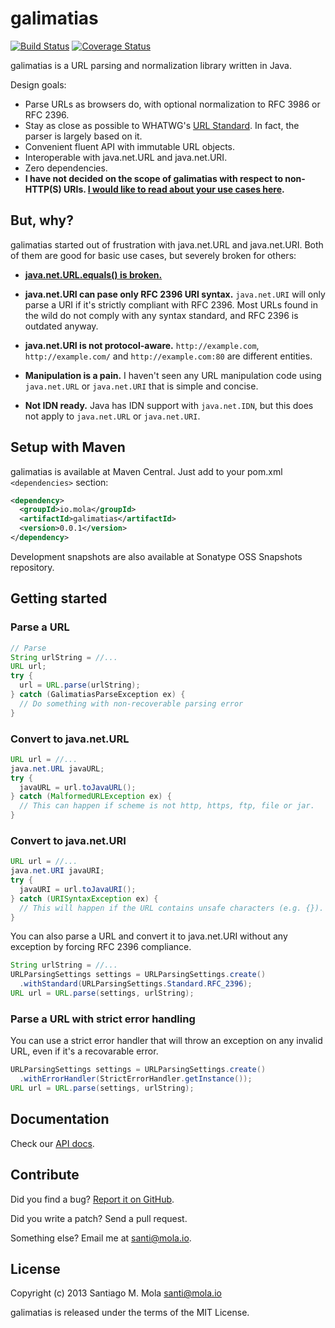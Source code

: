 galimatias
==========

[![Build Status](https://travis-ci.org/smola/galimatias.png?branch=master)](https://travis-ci.org/smola/galimatias)
[![Coverage Status](https://coveralls.io/repos/smola/galimatias/badge.png?branch=master)](https://coveralls.io/r/smola/galimatias?branch=master)

galimatias is a URL parsing and normalization library written in Java.

Design goals:

- Parse URLs as browsers do, with optional normalization to RFC 3986 or RFC 2396.
- Stay as close as possible to WHATWG's [URL Standard](http://url.spec.whatwg.org/). In fact, the parser is largely based on it.
- Convenient fluent API with immutable URL objects.
- Interoperable with java.net.URL and java.net.URI.
- Zero dependencies.
- **I have not decided on the scope of galimatias with respect to non-HTTP(S) URIs. [I would like to read about your use cases here](https://github.com/smola/galimatias/issues/8).**

But, why?
---------

galimatias started out of frustration with java.net.URL and java.net.URI. Both of them are good for basic use cases, but severely broken for others:

- **[java.net.URL.equals() is broken.](http://stackoverflow.com/a/3771123/205607)**

- **java.net.URI can pase only RFC 2396 URI syntax.** `java.net.URI` will only parse a URI if it's strictly compliant with RFC 2396. Most URLs found in the wild do not comply with any syntax standard, and RFC 2396 is outdated anyway.

- **java.net.URI is not protocol-aware.** `http://example.com`, `http://example.com/` and `http://example.com:80` are different entities.

- **Manipulation is a pain.** I haven't seen any URL manipulation code using `java.net.URL` or `java.net.URI` that is simple and concise.

- **Not IDN ready.** Java has IDN support with `java.net.IDN`, but this does not apply to `java.net.URL` or `java.net.URI`.

Setup with Maven
----------------

galimatias is available at Maven Central. Just add to your pom.xml `<dependencies>` section:

```xml
<dependency>
  <groupId>io.mola</groupId>
  <artifactId>galimatias</artifactId>
  <version>0.0.1</version>
</dependency>
```

Development snapshots are also available at Sonatype OSS Snapshots repository.

Getting started
---------------

### Parse a URL

```java
// Parse
String urlString = //...
URL url;
try {
  url = URL.parse(urlString);
} catch (GalimatiasParseException ex) {
  // Do something with non-recoverable parsing error
}
```

### Convert to java.net.URL

```java
URL url = //...
java.net.URL javaURL;
try {
  javaURL = url.toJavaURL();
} catch (MalformedURLException ex) {
  // This can happen if scheme is not http, https, ftp, file or jar.
}
```

### Convert to java.net.URI

```java
URL url = //...
java.net.URI javaURI;
try {
  javaURI = url.toJavaURI();
} catch (URISyntaxException ex) {
  // This will happen if the URL contains unsafe characters (e.g. {}).
}
```

You can also parse a URL and convert it to java.net.URI without
any exception by forcing RFC 2396 compliance.

```java
String urlString = //...
URLParsingSettings settings = URLParsingSettings.create()
  .withStandard(URLParsingSettings.Standard.RFC_2396);
URL url = URL.parse(settings, urlString);
```

### Parse a URL with strict error handling

You can use a strict error handler that will throw an exception
on any invalid URL, even if it's a recovarable error.

```java
URLParsingSettings settings = URLParsingSettings.create()
  .withErrorHandler(StrictErrorHandler.getInstance());
URL url = URL.parse(settings, urlString);
```

Documentation
-------------

Check our [API docs](http://mola.io/galimatias/site/0.0.1-SNAPSHOT/apidocs/index.html).

Contribute
----------

Did you find a bug? [Report it on GitHub](https://github.com/smola/galimatias/issues).

Did you write a patch? Send a pull request.

Something else? Email me at santi@mola.io.

License
-------

Copyright (c) 2013 Santiago M. Mola <santi@mola.io>

galimatias is released under the terms of the MIT License.
